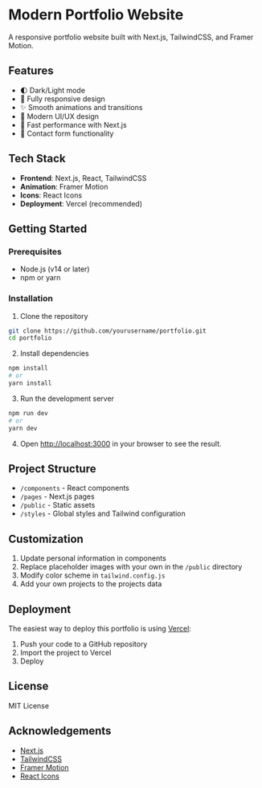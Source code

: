 # Modern Portfolio Website

A responsive portfolio website built with Next.js, TailwindCSS, and Framer Motion.

## Features

- 🌓 Dark/Light mode
- 📱 Fully responsive design
- ✨ Smooth animations and transitions
- 🎨 Modern UI/UX design
- 🚀 Fast performance with Next.js
- 📝 Contact form functionality

## Tech Stack

- **Frontend**: Next.js, React, TailwindCSS
- **Animation**: Framer Motion
- **Icons**: React Icons
- **Deployment**: Vercel (recommended)

## Getting Started

### Prerequisites

- Node.js (v14 or later)
- npm or yarn

### Installation

1. Clone the repository
```bash
git clone https://github.com/yourusername/portfolio.git
cd portfolio
```

2. Install dependencies
```bash
npm install
# or
yarn install
```

3. Run the development server
```bash
npm run dev
# or
yarn dev
```

4. Open [http://localhost:3000](http://localhost:3000) in your browser to see the result.

## Project Structure

- `/components` - React components
- `/pages` - Next.js pages
- `/public` - Static assets
- `/styles` - Global styles and Tailwind configuration

## Customization

1. Update personal information in components
2. Replace placeholder images with your own in the `/public` directory
3. Modify color scheme in `tailwind.config.js`
4. Add your own projects to the projects data

## Deployment

The easiest way to deploy this portfolio is using [Vercel](https://vercel.com):

1. Push your code to a GitHub repository
2. Import the project to Vercel
3. Deploy

## License

MIT License

## Acknowledgements

- [Next.js](https://nextjs.org/)
- [TailwindCSS](https://tailwindcss.com/)
- [Framer Motion](https://www.framer.com/motion/)
- [React Icons](https://react-icons.github.io/react-icons/)